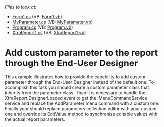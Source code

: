<!-- default file list -->
*Files to look at*:

* [Form1.cs](./CS/CustomParameters/Form1.cs) (VB: [Form1.vb](./VB/CustomParameters/Form1.vb))
* [MyParameter.cs](./CS/CustomParameters/MyParameter.cs) (VB: [MyParameter.vb](./VB/CustomParameters/MyParameter.vb))
* [Program.cs](./CS/CustomParameters/Program.cs) (VB: [Program.vb](./VB/CustomParameters/Program.vb))
* [XtraReport1.cs](./CS/CustomParameters/XtraReport1.cs) (VB: [XtraReport1.vb](./VB/CustomParameters/XtraReport1.vb))
<!-- default file list end -->
# Add custom parameter to the report through the End-User Designer


<p>This example illustrates how to provide the capability to add custom parameter through the End-User Designer instead of the default one. To accomplish this task you should create a custom parameter class that inherits from the parameter class. Than it is necessary to handle the XtraReport.DesignerLoaded event to get the IMenuCommandService service and replace the AddParameter menu command with a custom one. Finally your should replace parameters collection editor with your custom one and override its EditValue method to synchronize editable values with the actual report parameters.</p>

<br/>


